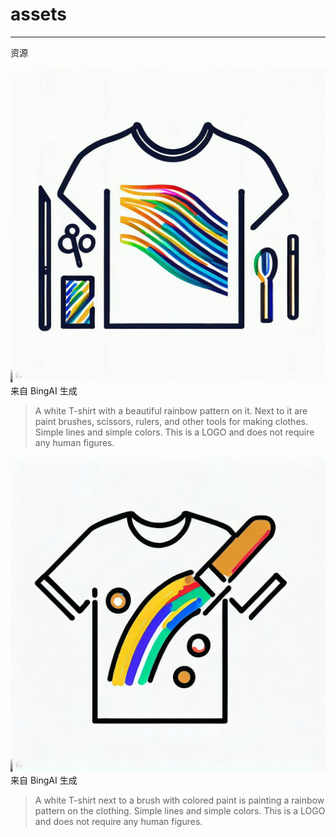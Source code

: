 # assets

----------

资源

![img](./_a8d4d574-6de1-4211-8b9d-3e37ba036e05.jpeg)
来自 BingAI 生成
> A white T-shirt with a beautiful rainbow pattern on it. Next to it are paint brushes, scissors, rulers, and other tools for making clothes. Simple lines and simple colors. This is a LOGO and does not require any human figures.

![img](./_1fdb69b1-ecaa-48be-a21f-df918b6c0ce5.jpeg)
来自 BingAI 生成
> A white T-shirt next to a brush with colored paint is painting a rainbow pattern on the clothing. Simple lines and simple colors. This is a LOGO and does not require any human figures.